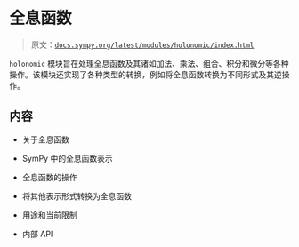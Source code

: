 # 全息函数

> 原文：[`docs.sympy.org/latest/modules/holonomic/index.html`](https://docs.sympy.org/latest/modules/holonomic/index.html)

`holonomic` 模块旨在处理全息函数及其诸如加法、乘法、组合、积分和微分等各种操作。该模块还实现了各种类型的转换，例如将全息函数转换为不同形式及其逆操作。

## 内容

+   关于全息函数

+   SymPy 中的全息函数表示

+   全息函数的操作

+   将其他表示形式转换为全息函数

+   用途和当前限制

+   内部 API
